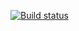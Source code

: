 [![Build status](https://ci.appveyor.com/api/projects/status/0kbmcklpqibfw5yt?svg=true)](https://ci.appveyor.com/project/DmitrenkoAlex/debitcard)